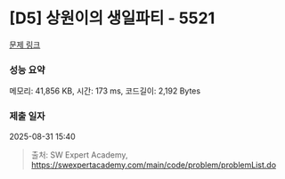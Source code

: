 # [D5] 상원이의 생일파티 - 5521 

[문제 링크](https://swexpertacademy.com/main/code/problem/problemDetail.do?contestProbId=AWWO3kT6F2oDFAV4) 

### 성능 요약

메모리: 41,856 KB, 시간: 173 ms, 코드길이: 2,192 Bytes

### 제출 일자

2025-08-31 15:40



> 출처: SW Expert Academy, https://swexpertacademy.com/main/code/problem/problemList.do